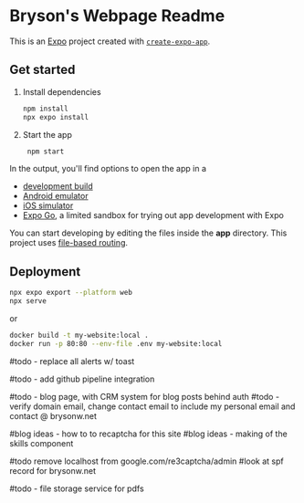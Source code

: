 # Bryson's Webpage Readme

This is an [Expo](https://expo.dev) project created with [`create-expo-app`](https://www.npmjs.com/package/create-expo-app).

## Get started

1. Install dependencies

   ```bash
   npm install
   npx expo install
   ```

2. Start the app

   ```bash
    npm start
   ```

In the output, you'll find options to open the app in a

- [development build](https://docs.expo.dev/develop/development-builds/introduction/)
- [Android emulator](https://docs.expo.dev/workflow/android-studio-emulator/)
- [iOS simulator](https://docs.expo.dev/workflow/ios-simulator/)
- [Expo Go](https://expo.dev/go), a limited sandbox for trying out app development with Expo

You can start developing by editing the files inside the **app** directory. This project uses [file-based routing](https://docs.expo.dev/router/introduction).

## Deployment
   ```bash
   npx expo export --platform web
   npx serve
   ```

   or 
   ```bash
   docker build -t my-website:local .
   docker run -p 80:80 --env-file .env my-website:local
   ```

#todo - replace all alerts w/ toast

#todo - add github pipeline integration

#todo - blog page, with CRM system for blog posts behind auth
#todo - verify domain email, change contact email to include my personal email and contact @ brysonw.net

#blog ideas - how to to recaptcha for this site
#blog ideas - making of the skills component

#todo remove localhost from google.com/re3captcha/admin
#look at spf record for brysonw.net

#todo - file storage service for pdfs

